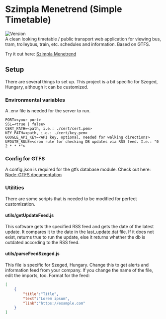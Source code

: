 # Szimpla Menetrend (Simple Timetable)
![Version](https://img.shields.io/github/package-json/v/berenteb/szimpla-menetrend?style=flat-square)   
A clean looking timetable / public transport web application for viewing bus, tram, trolleybus, train, etc. schedules and information. Based on GTFS.

Try it out here: [Szimpla Menetrend](https://menetrend.berente.net)
## Setup
There are several things to set up. This project is a bit specific for Szeged, Hungary, although it can be customized.
### Environmental variables
A .env file is needed for the server to run.
```
PORT=<your port>
SSL=<true | false> 
CERT_PATH=<path, i.e.: ./cert/cert.pem>
KEY_PATH=<path, i.e.: ./cert/key.pem>
GOOGLE_API_KEY=<API key, optional, needed for walking directions>
UPDATE_RULE=<cron rule for checking DB updates via RSS feed. I.e.: "0 2 * * *">
```
### Config for GTFS
A config.json is required for the gtfs database module. Check out here:
[Node-GTFS documentation](https://github.com/BlinkTagInc/node-gtfs)
### Utilities
There are some scripts that is needed to be modified for perfect customization.
#### utils/getUpdateFeed.js
This software gets the specified RSS feed and gets the date of the latest update. It compares it to the date in the last_update.dat file. If it does not exist, returns true to run the update, else it returns whether the db is outdated according to the RSS feed.
#### utils/parseFeedSzeged.js
This file is specific for Szeged, Hungary. Change this to get alerts and information feed from your company. If you change the name of the file, edit the imports, too.
Format for the feed:
```json
[
    {
        "title":"Title",
        "text":"Lorem ipsum",
        "link":"https://example.com"
    }
]
```
